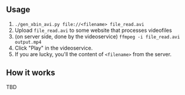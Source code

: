 ## Usage

1. `./gen_xbin_avi.py file://<filename> file_read.avi`
2. Upload `file_read.avi` to some website that processes videofiles
3. (on server side, done by the videoservice) `ffmpeg -i file_read.avi output.mp4`
4. Click "Play" in the videoservice.
5. If you are lucky, you'll the content of `<filename>` from the server.

## How it works

TBD


